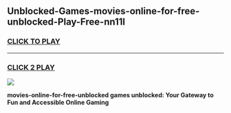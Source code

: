 
## Unblocked-Games-movies-online-for-free-unblocked-Play-Free-nn11l
<h3>
<a href="https://premium76.site?title=movies-online-for-free-unblocked&ref=23A">CLICK TO PLAY</a></h3>
<hr>

<h3>
<a href="https://premium76.site?title=movies-online-for-free-unblocked&ref=23A">CLICK 2 PLAY</a>
  
</h3>

<a href="https://premium76.site?title=movies-online-for-free-unblocked&ref=23A"><img src="https://clearcache.store/games.png"></a>


**movies-online-for-free-unblocked games unblocked: Your Gateway to Fun and Accessible Online Gaming**
